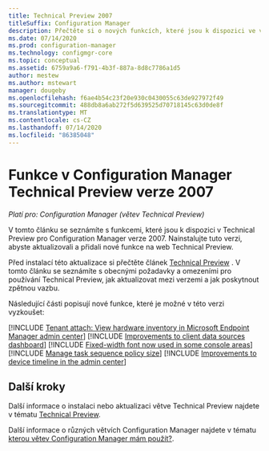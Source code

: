 ```yaml
---
title: Technical Preview 2007
titleSuffix: Configuration Manager
description: Přečtěte si o nových funkcích, které jsou k dispozici ve větvi Configuration Manager Technical Preview verze 2007.
ms.date: 07/14/2020
ms.prod: configuration-manager
ms.technology: configmgr-core
ms.topic: conceptual
ms.assetid: 6759a9a6-f791-4b3f-887a-8d8c7786a1d5
author: mestew
ms.author: mstewart
manager: dougeby
ms.openlocfilehash: f6ae4b54c23f20e930c0430055c63de927972f49
ms.sourcegitcommit: 488db8a6ab272f5d639525d70718145c63d0de8f
ms.translationtype: MT
ms.contentlocale: cs-CZ
ms.lasthandoff: 07/14/2020
ms.locfileid: "86385048"
---
```

# <a name="features-in-configuration-manager-technical-preview-version-2007"></a>Funkce v Configuration Manager Technical Preview verze 2007

*Platí pro: Configuration Manager (větev Technical Preview)*

V tomto článku se seznámíte s funkcemi, které jsou k dispozici v Technical Preview pro Configuration Manager verze 2007. Nainstalujte tuto verzi, abyste aktualizovali a přidali nové funkce na web Technical Preview.

Před instalací této aktualizace si přečtěte článek [Technical Preview](../technical-preview.md) . V tomto článku se seznámíte s obecnými požadavky a omezeními pro používání Technical Preview, jak aktualizovat mezi verzemi a jak poskytnout zpětnou vazbu.

Následující části popisují nové funkce, které je možné v této verzi vyzkoušet:

<!-- [!INCLUDE [Example feature name](includes/2007/1234567.md)] -->

[!INCLUDE [Tenant attach: View hardware inventory in Microsoft Endpoint Manager admin center](includes/2007/6479284.md)]
[!INCLUDE [Improvements to client data sources dashboard](includes/2007/7102084.md)]
[!INCLUDE [Fixed-width font now used in some console areas](includes/2007/7632637.md)]
[!INCLUDE [Manage task sequence policy size](includes/2007/6888853.md)]
[!INCLUDE [Improvements to device timeline in the admin center](includes/2007/7141381.md)]

<!--
## General known issues

[!INCLUDE [Azure AD authentication doesn't work](includes/2007/known-issue-7569264.md)]
-->

## <a name="next-steps"></a>Další kroky

Další informace o instalaci nebo aktualizaci větve Technical Preview najdete v tématu [Technical Preview](../technical-preview.md).

Další informace o různých větvích Configuration Manager najdete v tématu [kterou větev Configuration Manager mám použít?](../../understand/which-branch-should-i-use.md).
